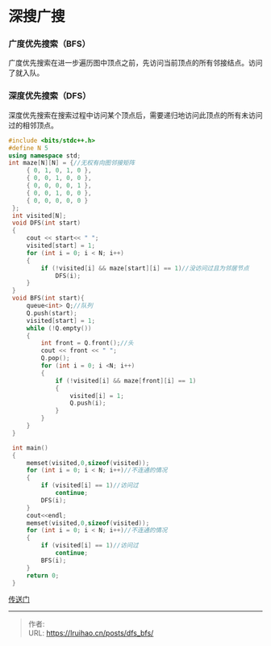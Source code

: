 # 深搜广搜


### 广度优先搜索（BFS）

广度优先搜索在进一步遍历图中顶点之前，先访问当前顶点的所有邻接结点。访问了就入队。

### 深度优先搜索（DFS）

深度优先搜索在搜索过程中访问某个顶点后，需要递归地访问此顶点的所有未访问过的相邻顶点。

```cpp
#include <bits/stdc++.h>
#define N 5
using namespace std;
int maze[N][N] = {//无权有向图邻接矩阵
     { 0, 1, 0, 1, 0 },
     { 0, 0, 1, 0, 0 },
     { 0, 0, 0, 0, 1 },
     { 0, 0, 1, 0, 0 },
     { 0, 0, 0, 0, 0 }
 };
 int visited[N];
 void DFS(int start)
 {
     cout << start<< " ";
     visited[start] = 1;
     for (int i = 0; i < N; i++)
     {
         if (!visited[i] && maze[start][i] == 1)//没访问过且为邻居节点
             DFS(i);
     }
 }
 void BFS(int start){
     queue<int> Q;//队列
     Q.push(start);
     visited[start] = 1;
     while (!Q.empty())
     {
         int front = Q.front();//头
         cout << front << " ";
         Q.pop();
         for (int i = 0; i <N; i++)
         {
             if (!visited[i] && maze[front][i] == 1)
             {
                 visited[i] = 1;
                 Q.push(i);
             }
         }
     }
 }

 int main()
 {
     memset(visited,0,sizeof(visited));
     for (int i = 0; i < N; i++)//不连通的情况
     {
         if (visited[i] == 1)//访问过
             continue;
         DFS(i);
     }
     cout<<endl;
     memset(visited,0,sizeof(visited));
     for (int i = 0; i < N; i++)//不连通的情况
     {
         if (visited[i] == 1)//访问过
             continue;
         BFS(i);
     }
     return 0;
 }
```

[传送门](https://blog.csdn.net/wumingkeqi/article/details/70940978)


---

> 作者:   
> URL: https://lruihao.cn/posts/dfs_bfs/  

